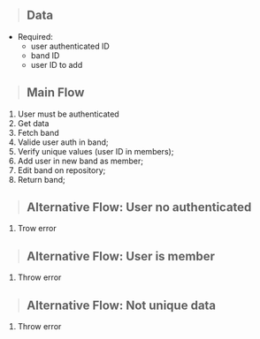 > ## Data
* Required:
    - user authenticated ID
    - band ID
    - user ID to add 

> ## Main Flow
1. User must be authenticated
2. Get data
3. Fetch band
4. Valide user auth in band;
5. Verify unique values (user ID in members);
6. Add user in new band as member;
7. Edit band on repository;
8. Return band;

> ## Alternative Flow: User no authenticated
1. Trow error

> ## Alternative Flow: User is member
1. Throw error

> ## Alternative Flow: Not unique data
1. Throw error